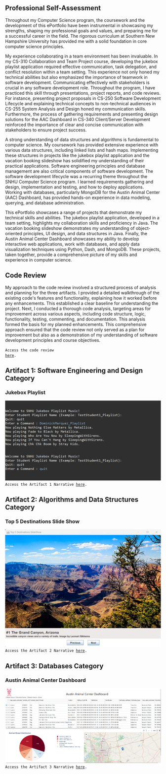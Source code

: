 ## Professional Self-Assessment
Throughout my Computer Science program, the coursework and the development of this ePortfolio have been instrumental in showcasing my strengths, shaping my professional goals and values, and preparing me for a successful career in the field. The rigorous curriculum at Southern New Hampshire University has provided me with a solid foundation in core computer science principles.

My experience collaborating in a team environment has been invaluable.  In my CS-310 Collaboration and Team Project course, developing the jukebox playlist application required effective communication, task delegation, and conflict resolution within a team setting.  This experience not only honed my technical abilities but also emphasized the importance of teamwork in software development. Communicating effectively with stakeholders is crucial in any software development role.  Throughout the program, I have practiced this skill through presentations, project reports, and code reviews.  For instance, presenting project proposals in CS-250 Software Development Lifecycle and explaining technical concepts to non-technical audiences in CS-255 System Analysis and Design honed my communication skills. Furthermore, the process of gathering requirements and presenting design solutions for the AAC Dashboard in CS-340 Client/Server Development reinforced the importance of clear and concise communication with stakeholders to ensure project success.

A strong understanding of data structures and algorithms is fundamental to computer science. My coursework has provided extensive experience with various data structures, including linked lists and hash maps. Implementing these structures in projects like the jukebox playlist application and the vacation booking slideshow has solidified my understanding of their practical applications. Software engineering principles and database management are also critical components of software development. The software development lifecycle was a recurring theme throughout the SNHU Computer Science program. I learned requirements gathering and design, implementation and testing, and how to deploy applications. Working with databases, particularly MongoDB for the Austin Animal Center (AAC) Dashboard, has provided hands-on experience in data modeling, querying, and database administration.

This ePortfolio showcases a range of projects that demonstrate my technical skills and abilities. The jukebox playlist application, developed in a team setting, highlights my collaboration skills and proficiency in Java. The vacation booking slideshow demonstrates my understanding of object-oriented principles, UI design, and data structures in Java. Finally, the Austin Animal Center Dashboard showcases my ability to develop interactive web applications, work with databases, and apply data visualization techniques using Python, Dash, and MongoDB. These projects, taken together, provide a comprehensive picture of my skills and experience in computer science.

## Code Review
My approach to the code review involved a structured process of analysis and planning for the three artifacts. I provided a detailed walkthrough of the existing code's features and functionality, explaining how it worked before any enhancements. This established a clear baseline for understanding the project. Next, I conducted a thorough code analysis, targeting areas for improvement across various aspects, including code structure, logic, functionality, testing, commenting, and documentation.  This analysis formed the basis for my planned enhancements. This comprehensive approach ensured that the code review not only served as a plan for improvement but also as a demonstration of my understanding of software development principles and course objectives.

<code>Access the code review <a href="https://myappsngames.github.io/codeReview">here</a>.</code>


## Artifact 1: Software Engineering and Design Category
### Jukebox Playlist
<img src="images/Artifact-One-Enhancement-Running.png">
<code>Access the Artifact 1 Narrative <a href="https://myappsngames.github.io/artifact1">here</a>.</code>

## Artifact 2: Algorithms and Data Structures Category
### Top 5 Destinations Slide Show
<img src="images/Artifact-Two-Enhancement-Running.png">
<code>Access the Artifact 2 Narrative <a href="https://myappsngames.github.io/artifact2">here</a>.</code>

## Artifact 3: Databases Category
### Austin Animal Center Dashboard
<img src="images/Artifact-Three-Enhancement-Running.png">
<code>Access the Artifact 3 Narrative <a href="https://myappsngames.github.io/artifact3">here</a>.</code>

